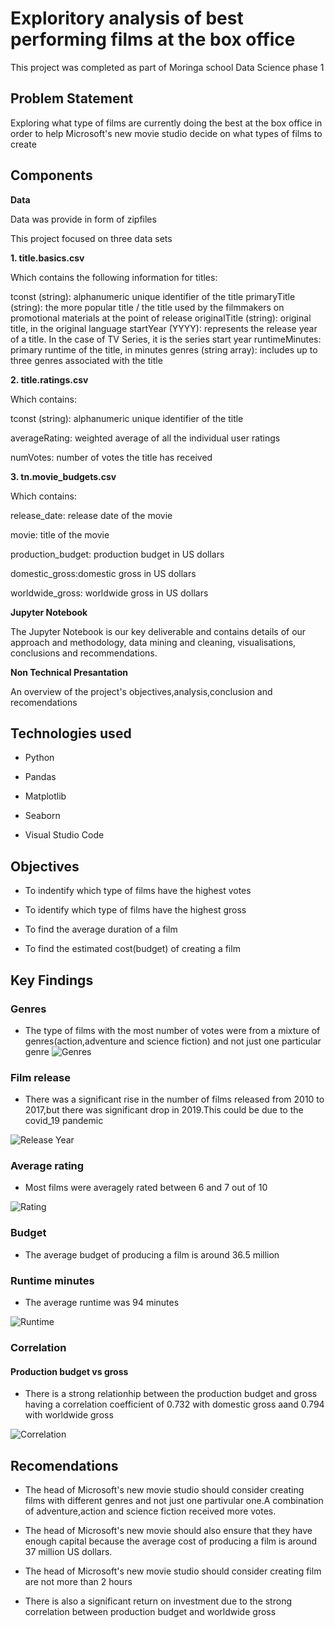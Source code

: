 # Exploritory analysis of best performing films at the box office
This project was completed as part of Moringa school Data Science phase 1

## Problem Statement
Exploring what type of films are currently doing the best at the box office in order to help Microsoft's new movie studio decide on what types of films to create

## Components
__Data__

Data was provide in form of zipfiles 


This project focused on three data sets

__1. title.basics.csv__

Which contains the following information for titles:

tconst (string): alphanumeric unique identifier of the title
primaryTitle (string): the more popular title / the title used by the filmmakers on promotional materials at the point of release
originalTitle (string): original title, in the original language
startYear (YYYY): represents the release year of a title. In the case of TV Series, it is the series start year
runtimeMinutes: primary runtime of the title, in minutes
genres (string array): includes up to three genres associated with the title

__2. title.ratings.csv__

 Which contains:

 tconst (string): alphanumeric unique identifier of the title

 averageRating: weighted average of all the individual user ratings

 numVotes: number of votes the title has received

__3. tn.movie_budgets.csv__

  Which contains:

  release_date: release date of the movie
  
  movie: title of the movie
  
  production_budget: production budget in US dollars
  
  domestic_gross:domestic gross in US dollars
  
  worldwide_gross: worldwide gross in US dollars

__Jupyter Notebook__

The Jupyter Notebook is our key deliverable and contains details of our approach and methodology, data mining and cleaning, visualisations, conclusions and recommendations.

__Non Technical Presantation__

An overview of the project's objectives,analysis,conclusion and recomendations

## Technologies used

* Python

* Pandas

* Matplotlib

* Seaborn

* Visual Studio Code


## Objectives

* To indentify which type of films have the highest votes

* To identify which type of films have the highest gross

* To find the average duration of a film

* To find the estimated cost(budget) of creating a film

## Key Findings

### Genres
* The type of films with the most number of votes were from a mixture of genres(action,adventure and science fiction) and not just one particular genre
![Genres](https://github.com/E-Juliet/Project-Phase-1/blob/main/Genres.png)

### Film release
* There was a significant rise in the number of films released from 2010 to 2017,but there was significant drop in 2019.This could be due to the covid_19 pandemic

![Release Year](https://github.com/E-Juliet/Project-Phase-1/blob/main/released%20films%20per%20year.png)

### Average rating
* Most films were averagely rated between 6 and 7 out of 10

![Rating](https://github.com/E-Juliet/Project-Phase-1/blob/main/averagerating.png)

### Budget
* The average budget of producing a film is around 36.5 million

### Runtime minutes
* The average runtime was 94 minutes

![Runtime](https://github.com/E-Juliet/Project-Phase-1/blob/main/runtime.png)

### Correlation 
#### Production budget vs gross
* There is a strong relationhip between the production budget and gross having a correlation coefficient of 0.732 with domestic gross aand 0.794 with worldwide gross

![Correlation](https://github.com/E-Juliet/Project-Phase-1/blob/main/production%20and%20gross.png)

## Recomendations
* The head of Microsoft's new movie studio should consider creating films with different genres and not just one partivular one.A combination of adventure,action and science fiction received more votes.

* The head of Microsoft's new movie should also ensure that they have enough capital because the average cost of producing a film is around 37 million US dollars.

* The head of Microsoft's new movie studio should consider creating film are not more than 2 hours

* There is also a significant return on investment due to the strong correlation between production budget and worldwide gross 







